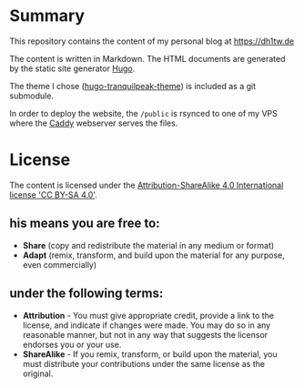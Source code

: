 # Summary

This repository contains the content of my personal blog at https://dh1tw.de

The content is written in Markdown. The HTML documents are generated by
the static site generator [Hugo](https://gohugo.io/).

The theme I chose ([hugo-tranquilpeak-theme](https://github.com/kakawait/hugo-tranquilpeak-theme))
is included as a git submodule.

In order to deploy the website, the `/public` is rsynced to one of my VPS
where the [Caddy](https://caddyserver.com) webserver serves the files.

# License

The content is licensed under the [Attribution-ShareAlike 4.0 International license 'CC BY-SA 4.0'](https://creativecommons.org/licenses/by-sa/4.0).

## his means you are free to:

- **Share** (copy and redistribute the material in any medium or format)
- **Adapt** (remix, transform, and build upon the material
for any purpose, even commercially)

## under the following terms:

- **Attribution** - You must give appropriate credit, provide a link to the license, and indicate if changes were made. You may do so in any reasonable manner, but not in any way that suggests the licensor endorses you or your use.
- **ShareAlike** - If you remix, transform, or build upon the material, you must distribute your contributions under the same license as the original.